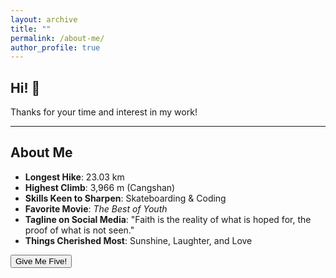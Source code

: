 ```yaml
---
layout: archive
title: ""
permalink: /about-me/
author_profile: true
---
```


## Hi! 🤗
Thanks for your time and interest in my work!

---

## About Me

- **Longest Hike**: 23.03 km
- **Highest Climb**: 3,966 m (Cangshan)
- **Skills Keen to Sharpen**: Skateboarding & Coding
- **Favorite Movie**: *The Best of Youth*
- **Tagline on Social Media**: 
"Faith is the reality of what is hoped for, the proof of what is not seen."
- **Things Cherished Most**: Sunshine, Laughter, and Love
<div class="container">
    <button id="giveMeFiveButton" class="btn">Give Me Five!</button>
    <div id="fireworks"></div>
</div>

<script>
document.getElementById('giveMeFiveButton').addEventListener('click', function() {
    const fireworksContainer = document.getElementById('fireworks');
    const buttonRect = this.getBoundingClientRect();
    const centerX = buttonRect.left + buttonRect.width / 2;
    const centerY = buttonRect.top + buttonRect.height / 2;
    for (let i = 0; i < 10; i++) {
        const firework = document.createElement('div');
        firework.classList.add('firework');
        firework.style.left = `${centerX}px`;
        firework.style.top = `${centerY}px`;
        const randomColor = `rgba(${Math.floor(Math.random() * 256)}, ${Math.floor(Math.random() * 256)}, ${Math.floor(Math.random() * 256)}, 1)`;
        firework.style.background = `radial-gradient(circle, ${randomColor}, transparent)`;
        fireworksContainer.appendChild(firework);
        setTimeout(() => {
            fireworksContainer.removeChild(firework);
        }, 1000);
    }
});
</script>
<link rel="stylesheet" href="/assets/css/give-me-five.css">